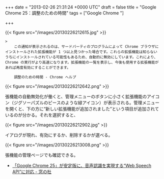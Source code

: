 
+++
date = "2013-02-26 21:31:24 +0000 UTC"
draft = false
title = "Google Chrome 25：調整のための時間"
tags = ["Google Chrome "]

+++


{{< figure src="/images/20130226212615.jpg"  >}}

    >
        この通知が表示されるのは、サードパーティのプログラムによって Chrome ブラウザにインストールされた拡張機能が 1 つ以上見つかった場合です。これらの拡張機能は知らないうちにインストールされている可能性もあるため、自動的に無効にしています。これにより、Chrome の実行がより高速になります。拡張機能の一覧を表示し、今後も使用する拡張機能があれば再度有効にすることができます。

        調整のための時間 - Chrome ヘルプ
    


{{< figure src="/images/20130226212642.png"  >}}

張機能の自動無効化が働くと、管理メニューのボタンに小さく拡張機能のアイコン（ジグソーパズルのピースのような緑アイコン）が表示される。管理メニューを開くと、下の方に“新しい拡張機能が追加されました”という項目が追加されているのが分かる。それを選択すると、

{{< figure src="/images/20130226212902.jpg"  >}}

イアログが現れ、有効にするか、削除するかが選べる。

{{< figure src="/images/20130226213008.png"  >}}

張機能の管理ページでも確認できる。

<ul>
<li><a href="http://www.forest.impress.co.jp/docs/news/20130222_588952.html">「Google Chrome 25」が安定版に、音声認識を実現する“Web Speech API”に対応 - 窓の杜</a></li>
</ul>

